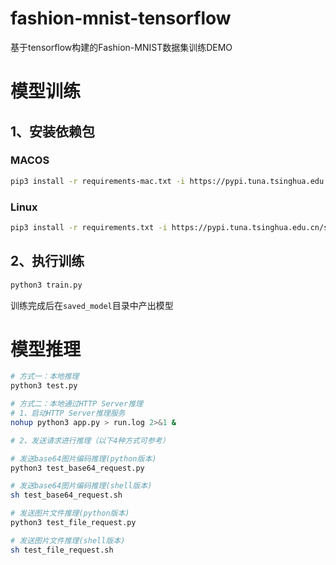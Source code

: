 # fashion-mnist-tensorflow

基于tensorflow构建的Fashion-MNIST数据集训练DEMO

# 模型训练

## 1、安装依赖包

### MACOS

```bash
pip3 install -r requirements-mac.txt -i https://pypi.tuna.tsinghua.edu.cn/simple
```

### Linux

```bash
pip3 install -r requirements.txt -i https://pypi.tuna.tsinghua.edu.cn/simple
```

## 2、执行训练

```bash
python3 train.py
```

训练完成后在`saved_model`目录中产出模型

# 模型推理

```bash
# 方式一：本地推理
python3 test.py

# 方式二：本地通过HTTP Server推理
# 1、启动HTTP Server推理服务
nohup python3 app.py > run.log 2>&1 &

# 2、发送请求进行推理（以下4种方式可参考）

# 发送base64图片编码推理(python版本)
python3 test_base64_request.py

# 发送base64图片编码推理(shell版本)
sh test_base64_request.sh

# 发送图片文件推理(python版本)
python3 test_file_request.py

# 发送图片文件推理(shell版本)
sh test_file_request.sh
```
